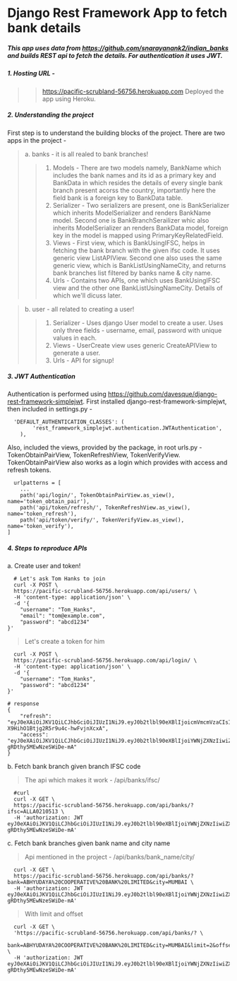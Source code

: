 # Django Rest Framework App to fetch bank details
##### This app uses data from https://github.com/snarayanank2/indian_banks and builds REST api to fetch the details. For authentication it uses JWT.
##### 1. Hosting URL - 
>> https://pacific-scrubland-56756.herokuapp.com
>> Deployed the app using Heroku.
##### 2. Understanding the project
First step is to understand the building blocks of the project. There are two apps in the project - 
>a. banks - it is all realed to bank branches!
>>1. Models - There are two models namely, BankName which includes the bank names and its id as a primary key and BankData in which resides the details of every single bank branch present acorss the country, importantly here the field bank is a foreign key to BankData table.
>>2. Serializer - Two serializers are present, one is BankSerializer which inherits ModelSerializer and renders BankName model. Second one is BankBranchSerailizer whic also inherits ModelSerializer an renders BankData model, foreign key in the model is mapped using PrimaryKeyRelatedField.
>>3. Views - First view, which is BankUsingIFSC, helps in fetching the bank branch with the given ifsc code. It uses generic view ListAPIView. Second one also uses the same generic view, which is BankListUsingNameCity, and returns bank branches list filtered by banks name & city name.
>>4. Urls - Contains two APIs, one which uses BankUsingIFSC view and the other one BankListUsingNameCity. Details of which we'll dicuss later.

>b. user - all related to creating a user!
>>1. Serializer - Uses django User model to create a user. Uses only three fields - username, email, password with unique values in each.
>>2. Views - UserCreate view uses generic CreateAPIView to generate a user.
>>3. Urls - API for signup!
##### 3. JWT Authentication
Authentication is performed using https://github.com/davesque/django-rest-framework-simplejwt. First installed django-rest-framework-simplejwt, then included in settings.py - 
```
  'DEFAULT_AUTHENTICATION_CLASSES': (
        'rest_framework_simplejwt.authentication.JWTAuthentication',
    ),
```
Also, included the views, provided by the package, in root urls.py - TokenObtainPairView, TokenRefreshView, TokenVerifyView. TokenObtainPairView also works as a login which provides with access and refresh tokens.
```
  urlpatterns = [
    ...
    path('api/login/', TokenObtainPairView.as_view(), name='token_obtain_pair'),
    path('api/token/refresh/', TokenRefreshView.as_view(), name='token_refresh'),
    path('api/token/verify/', TokenVerifyView.as_view(), name='token_verify'),
]
```
##### 4. Steps to reproduce APIs
a. Create user and token!
```
  # Let's ask Tom Hanks to join
  curl -X POST \
  https://pacific-scrubland-56756.herokuapp.com/api/users/ \
  -H 'content-type: application/json' \
  -d '{
	"username": "Tom_Hanks",
  	"email": "tom@example.com",
	"password": "abcd1234"
}'
```
>Let's create a token for him
```
  curl -X POST \
  https://pacific-scrubland-56756.herokuapp.com/api/login/ \
  -H 'content-type: application/json' \
  -d '{
	"username": "Tom_Hanks",
	"password": "abcd1234"
}'

# response
{
    "refresh": "eyJ0eXAiOiJKV1QiLCJhbGciOiJIUzI1NiJ9.eyJ0b2tlbl90eXBlIjoicmVmcmVzaCIsImV4cCI6MTU2NzgwMTQ0NCwianRpIjoiNGEzODFjYjM2ZjRjNDBkMGFjOTkzYmEyNjIxMTBkNTYiLCJ1c2VyX2lkIjozfQ.PMEHnnkjtSL2-X9HihO1Btjg2R5r9u4c-hwFvjnXcxA",
    "access": "eyJ0eXAiOiJKV1QiLCJhbGciOiJIUzI1NiJ9.eyJ0b2tlbl90eXBlIjoiYWNjZXNzIiwiZXhwIjoxNTY3ODAxNDQ0LCJqdGkiOiI1NDlmOTRjMDNhOTc0Njg5OTcyMGNiZTllZjM1NTQ1YSIsInVzZXJfaWQiOjN9.OLOgcRGOtK035u1liVyqC-gRDthy5MEwNzeSWiDe-mA"
}

```
b. Fetch bank branch given branch IFSC code
>The api which makes it work  - /api/banks/ifsc/
```
  #curl
  curl -X GET \
  https://pacific-scrubland-56756.herokuapp.com/api/banks/?ifsc=ALLA0210513 \
  -H 'authorization: JWT eyJ0eXAiOiJKV1QiLCJhbGciOiJIUzI1NiJ9.eyJ0b2tlbl90eXBlIjoiYWNjZXNzIiwiZXhwIjoxNTY3ODAxNDQ0LCJqdGkiOiI1NDlmOTRjMDNhOTc0Njg5OTcyMGNiZTllZjM1NTQ1YSIsInVzZXJfaWQiOjN9.OLOgcRGOtK035u1liVyqC-gRDthy5MEwNzeSWiDe-mA'
```
c. Fetch bank branches given bank name and city name
>Api mentioned in the project - /api/banks/bank_name/city/
```
  curl -X GET \
  https://pacific-scrubland-56756.herokuapp.com/api/banks/?bank=ABHYUDAYA%20COOPERATIVE%20BANK%20LIMITED&city=MUMBAI \
  -H 'authorization: JWT eyJ0eXAiOiJKV1QiLCJhbGciOiJIUzI1NiJ9.eyJ0b2tlbl90eXBlIjoiYWNjZXNzIiwiZXhwIjoxNTY3ODAxNDQ0LCJqdGkiOiI1NDlmOTRjMDNhOTc0Njg5OTcyMGNiZTllZjM1NTQ1YSIsInVzZXJfaWQiOjN9.OLOgcRGOtK035u1liVyqC-gRDthy5MEwNzeSWiDe-mA'
```
>With limit and offset
```
  curl -X GET \
  'https://pacific-scrubland-56756.herokuapp.com/api/banks/? \
   bank=ABHYUDAYA%20COOPERATIVE%20BANK%20LIMITED&city=MUMBAI&limit=2&offset=5' \
  -H 'authorization: JWT eyJ0eXAiOiJKV1QiLCJhbGciOiJIUzI1NiJ9.eyJ0b2tlbl90eXBlIjoiYWNjZXNzIiwiZXhwIjoxNTY3ODAxNDQ0LCJqdGkiOiI1NDlmOTRjMDNhOTc0Njg5OTcyMGNiZTllZjM1NTQ1YSIsInVzZXJfaWQiOjN9.OLOgcRGOtK035u1liVyqC-gRDthy5MEwNzeSWiDe-mA'
```

